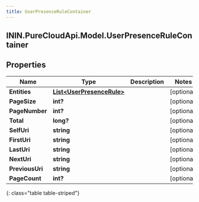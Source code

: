 ```yaml
---
title: UserPresenceRuleContainer
---
```

## ININ.PureCloudApi.Model.UserPresenceRuleContainer

## Properties

|Name | Type | Description | Notes|
|------------ | ------------- | ------------- | -------------|
| **Entities** | [**List&lt;UserPresenceRule&gt;**](UserPresenceRule.html) |  | [optional] |
| **PageSize** | **int?** |  | [optional] |
| **PageNumber** | **int?** |  | [optional] |
| **Total** | **long?** |  | [optional] |
| **SelfUri** | **string** |  | [optional] |
| **FirstUri** | **string** |  | [optional] |
| **LastUri** | **string** |  | [optional] |
| **NextUri** | **string** |  | [optional] |
| **PreviousUri** | **string** |  | [optional] |
| **PageCount** | **int?** |  | [optional] |
{: class="table table-striped"}


